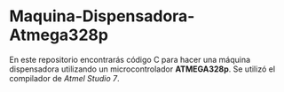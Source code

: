 # Maquina-Dispensadora-Atmega328p
En este repositorio encontrarás código C para hacer una máquina dispensadora utilizando un microcontrolador **ATMEGA328p**. Se utilizó el compilador de _Atmel Studio 7_.

